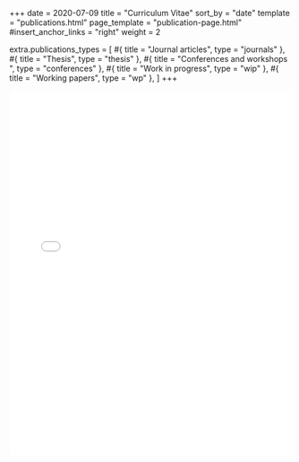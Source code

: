 +++
date = 2020-07-09
title = "Curriculum Vitae"
sort_by = "date"
template = "publications.html"
page_template = "publication-page.html"
#insert_anchor_links = "right"
weight = 2

extra.publications_types = [
  #{ title = "Journal articles", type = "journals" },
  #{ title = "Thesis", type = "thesis" },
  #{ title = "Conferences and workshops ", type = "conferences" },
  #{ title = "Work in progress", type = "wip" },
  #{ title = "Working papers", type = "wp" },
]
+++

<iframe src="CV/CV_Gambuli.pdf" frameborder="0" width="100%" height="650"></iframe>

